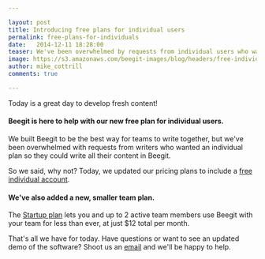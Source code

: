 ```yaml
---

layout: post
title: Introducing free plans for individual users 
permalink: free-plans-for-individuals
date:   2014-12-11 18:28:00
teaser: We've been overwhelmed by requests from individual users who want the option for a free personal account. So we said, why not? 
image: https://s3.amazonaws.com/beegit-images/blog/headers/free-individual-users.png
author: mike_cottrill
comments: true

---
```


Today is a great day to develop fresh content! 

#### Beegit is here to help with our new free plan for individual users.

We built Beegit to be the best way for teams to write together, but we've been overwhelmed with requests from writers who wanted an individual plan so they could write all their content in Beegit. 

So we said, why not? Today, we updated our pricing plans to include a [free individual account](https://beegit.com/pricing). 

#### We've also added a new, smaller team plan.

The [Startup plan](https://beegit.com/pricing) lets you and up to 2 active team members use Beegit with your team for less than ever, at just $12 total per month.

That's all we have for today. Have questions or want to see an updated demo of the software? Shoot us an [email](mailto:support@beegit.com) and we'll be happy to help. 
